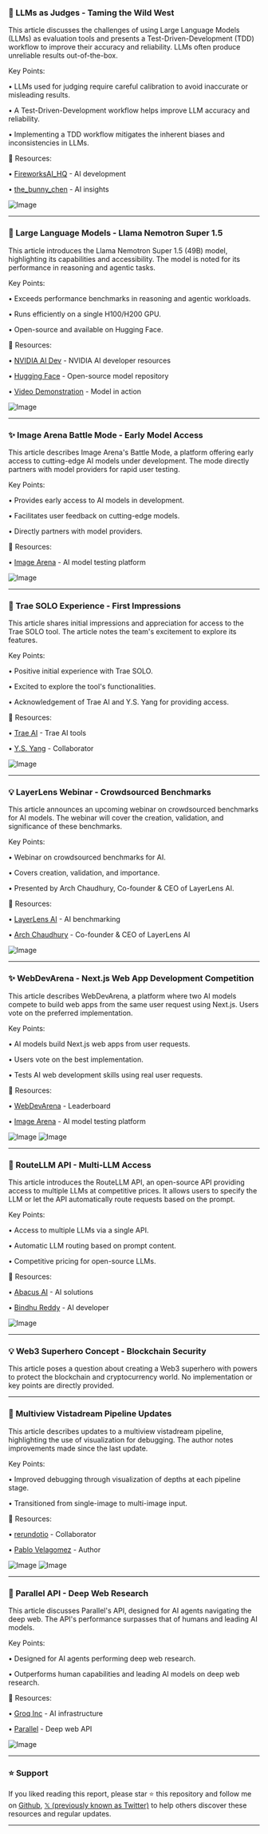 ### 🤖 LLMs as Judges - Taming the Wild West

This article discusses the challenges of using Large Language Models (LLMs) as evaluation tools and presents a Test-Driven-Development (TDD) workflow to improve their accuracy and reliability.  LLMs often produce unreliable results out-of-the-box.

Key Points:

• LLMs used for judging require careful calibration to avoid inaccurate or misleading results.


• A Test-Driven-Development workflow helps improve LLM accuracy and reliability.


•  Implementing a TDD workflow mitigates the inherent biases and inconsistencies in LLMs.


🔗 Resources:

• [FireworksAI_HQ](https://x.com/FireworksAI_HQ) - AI development


• [the_bunny_chen](https://x.com/the_bunny_chen) - AI insights


![Image](https://pbs.twimg.com/media/GybOaL1aMAAqfCJ?format=jpg&name=small)


---

### 🚀 Large Language Models - Llama Nemotron Super 1.5

This article introduces the Llama Nemotron Super 1.5 (49B) model, highlighting its capabilities and accessibility.  The model is noted for its performance in reasoning and agentic tasks.

Key Points:

•  Exceeds performance benchmarks in reasoning and agentic workloads.


•  Runs efficiently on a single H100/H200 GPU.


•  Open-source and available on Hugging Face.



🔗 Resources:

• [NVIDIA AI Dev](https://x.com/NVIDIAAIDev) -  NVIDIA AI developer resources


• [Hugging Face](https://x.com/huggingface) - Open-source model repository


• [Video Demonstration](https://youtu.be/PGiPom0fHRU) -  Model in action


![Image](https://pbs.twimg.com/media/GyfReSIXcAAVCG5?format=jpg&name=360x360)


---

### ✨ Image Arena Battle Mode - Early Model Access

This article describes Image Arena's Battle Mode, a platform offering early access to cutting-edge AI models under development.  The mode directly partners with model providers for rapid user testing.

Key Points:

• Provides early access to AI models in development.


•  Facilitates user feedback on cutting-edge models.


• Directly partners with model providers.



🔗 Resources:

• [Image Arena](https://x.com/lmarena_ai) - AI model testing platform


![Image](https://pbs.twimg.com/amplify_video_thumb/1956758809684398080/img/nxDAKrWx4weLCNi0.jpg)


---

### 🚀 Trae SOLO Experience - First Impressions

This article shares initial impressions and appreciation for access to the Trae SOLO tool. The article notes the team's excitement to explore its features.

Key Points:

•  Positive initial experience with Trae SOLO.


•  Excited to explore the tool's functionalities.


•  Acknowledgement of Trae AI and Y.S. Yang for providing access.


🔗 Resources:

• [Trae AI](https://x.com/Trae_ai) -  Trae AI tools


• [Y.S. Yang](https://x.com/ysyangshi) -  Collaborator


![Image](https://pbs.twimg.com/media/Gydxa3raIAAJY8c?format=jpg&name=small)


---

### 💡 LayerLens Webinar - Crowdsourced Benchmarks

This article announces an upcoming webinar on crowdsourced benchmarks for AI models. The webinar will cover the creation, validation, and significance of these benchmarks.

Key Points:

•  Webinar on crowdsourced benchmarks for AI.


•  Covers creation, validation, and importance.


•  Presented by Arch Chaudhury, Co-founder & CEO of LayerLens AI.


🔗 Resources:


• [LayerLens AI](https://x.com/layerlens_ai) - AI benchmarking


• [Arch Chaudhury](https://x.com/ArchChaudhury) - Co-founder & CEO of LayerLens AI


![Image](https://pbs.twimg.com/media/GyU6ZsqWMAMBMh1?format=jpg&name=small)


---

### ✨ WebDevArena - Next.js Web App Development Competition

This article describes WebDevArena, a platform where two AI models compete to build web apps from the same user request using Next.js. Users vote on the preferred implementation.

Key Points:

•  AI models build Next.js web apps from user requests.


•  Users vote on the best implementation.


•  Tests AI web development skills using real user requests.


🔗 Resources:

• [WebDevArena](https://web.lmarena.ai/leaderboard) - Leaderboard


• [Image Arena](https://x.com/lmarena_ai) -  AI model testing platform


![Image](https://pbs.twimg.com/media/GyZ5I7WbQAAc3Nh?format=jpg&name=900x900)
![Image](https://pbs.twimg.com/media/GyZ5JGNaEAEu0ad?format=jpg&name=small)


---

### 🚀 RouteLLM API - Multi-LLM Access

This article introduces the RouteLLM API, an open-source API providing access to multiple LLMs at competitive prices.  It allows users to specify the LLM or let the API automatically route requests based on the prompt.

Key Points:

• Access to multiple LLMs via a single API.


• Automatic LLM routing based on prompt content.


•  Competitive pricing for open-source LLMs.


🔗 Resources:

• [Abacus AI](https://x.com/abacusai) - AI solutions


• [Bindhu Reddy](https://x.com/bindureddy) -  AI developer


![Image](https://pbs.twimg.com/media/GybHTa_aUAA5nos?format=jpg&name=small)


---

### 💡 Web3 Superhero Concept - Blockchain Security

This article poses a question about creating a Web3 superhero with powers to protect the blockchain and cryptocurrency world.  No implementation or key points are directly provided.


---

### 🤖 Multiview Vistadream Pipeline Updates

This article describes updates to a multiview vistadream pipeline, highlighting the use of visualization for debugging.  The author notes improvements made since the last update.

Key Points:

•  Improved debugging through visualization of depths at each pipeline stage.


•  Transitioned from single-image to multi-image input.



🔗 Resources:

• [rerundotio](https://x.com/rerundotio) -  Collaborator


• [Pablo Velagomez](https://x.com/pablovelagomez1) -  Author


![Image](https://pbs.twimg.com/amplify_video_thumb/1956460059279650816/img/jz52qHJlJSVSY2-Q.jpg)
![Image](https://pbs.twimg.com/amplify_video_thumb/1953929026331901952/img/WJm1mKbtZ1L-ZfVS?format=jpg&name=240x240)


---

### 🤖 Parallel API - Deep Web Research

This article discusses Parallel's API, designed for AI agents navigating the deep web. The API's performance surpasses that of humans and leading AI models.

Key Points:

• Designed for AI agents performing deep web research.


• Outperforms human capabilities and leading AI models on deep web research.


🔗 Resources:


• [Groq Inc](https://x.com/GroqInc) -  AI infrastructure


• [Parallel](https://x.com/p0) - Deep web API


![Image](https://pbs.twimg.com/amplify_video_thumb/1955985986728681475/img/oJ3Owxuml3iDQpM9.jpg)


---

### ⭐️ Support

If you liked reading this report, please star ⭐️ this repository and follow me on [Github](https://github.com/Drix10), [𝕏 (previously known as Twitter)](https://x.com/DRIX_10_) to help others discover these resources and regular updates.

---